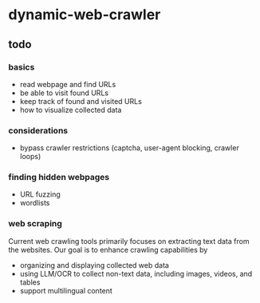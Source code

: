 # dynamic-web-crawler

## todo

### basics
- read webpage and find URLs
- be able to visit found URLs
- keep track of found and visited URLs 
- how to visualize collected data


### considerations
- bypass crawler restrictions (captcha, user-agent blocking, crawler loops)

### finding hidden webpages
- URL fuzzing
- wordlists

### web scraping
Current web crawling tools primarily focuses on extracting text data from the websites. Our goal is to enhance crawling capabilities by
- organizing and displaying collected web data
- using LLM/OCR to collect non-text data, including images, videos, and tables
- support multilingual content